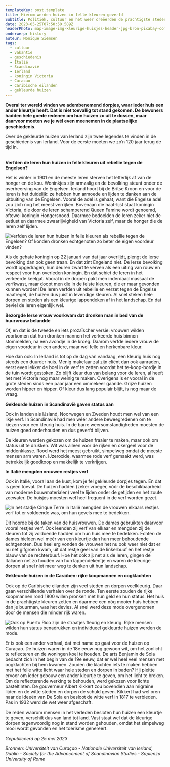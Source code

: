 ```yaml
---
templateKey: post.template
title: Hierom werden huizen in felle kleuren geverfd
Subtitle: Politiek, cultuur en het weer creëerden de prachtigste steden
date: 2023-05-25T07:50:50.589Z
headerPhoto: map-image-img-kleurige-huisjes-header-jpg-bron-pixabay-com-onderschrift-gekleurde-huisjes-header
onderwerp: history
auteur: Monique Siemsen
tags:
  - cultuur
  - vakantie
  - geschiedenis
  - Italië
  - Scandinavië
  - Ierland
  - koningin Victoria
  - Curacao
  - Caribische eilanden
  - gekleurde huizen
---
```

**O﻿veral ter wereld vinden we adembenemend dorpjes, waar ieder huis een ander kleurtje heeft. Dat is niet toevallig tot stand gekomen. De bewoners hadden hele goede redenen om hun huizen zo uit te dossen, maar daarvoor moeten we je wél even meenemen in de plaatselijke geschiedenis.**

Over de gekleurde huizen van Ierland zijn twee legendes te vinden in de geschiedenis van Ierland. Voor de eerste moeten we zo’n 120 jaar terug de tijd in.

**\
Verfden de Ieren hun huizen in felle kleuren uit rebellie tegen de Engelsen?**

Het is winter in 1901 en de meeste Ieren sterven het letterlijk af van de honger en de kou. Woninkjes zijn armzalig en de bevolking steunt onder de overheersing van de Engelsen. Ierland hoort bij de Britse Kroon en voor de Ieren is het duidelijk: ze hebben hun armoede en lijden te danken aan de uitbuiting van de Engelsen. Vooral de adel is gehaat, want die Engelse adel zou zich nog het meest verrijken. Bovenaan die haat-lijst staat koningin Victoria, die door de Ieren schamperend Queen Famine wordt genoemd, oftewel koningin Hongersnood. Daarmee bedoelden de Ieren zeker niet de eetlust en daarmee zwaarlijvigheid van Victoria zelf, maar de honger die de Ieren zelf lijden.

![Verfden de Ieren hun huizen in felle kleuren als rebellie tegen de Engelsen? Of konden dronken echtgenoten zo beter de eigen voordeur vinden?](/img/kleurige-huisjes-1.jpg "Pixabay.com")

Als de gehate koningin op 22 januari van dat jaar overlijdt, plengt de Ierse bevolking dan ook geen traan. En dat zint Engeland niet. De Ierse bevolking wordt opgedragen, hun deuren zwart te verven als een uiting van rouw en respect voor hun overleden koningin. En dát schiet de Ieren in het verkeerde keelgat. Vooral in de dorpen pakt men inderdaad massaal de verfkwast, maar doopt men die in de felste kleuren, die er maar gevonden kunnen worden! De Ieren verfden uit rebellie en verzet tegen de Engelse maatregel, de huizen dus juist in levendige kleuren. Al snel steken hele dorpen en steden als een kleurige lappendeken af in het landschap. En dat beviel de Ieren eigenlijk wel.



**Bezorgde Ierse vrouw voorkwam dat dronken man in bed van de buurvrouw belandde**

Of, en dat is de tweede en iets prozaïscher versie: vrouwen wilden voorkomen dat hun dronken mannen het verkeerde huis binnen stommelden, na een avondje in de kroeg. Daarom verfde iedere vrouw de eigen voordeur in een andere, maar wel felle en herkenbare kleur.

Hoe dan ook: In Ierland is tot op de dag van vandaag, een kleurig huis nog steeds een duurder huis. Menig makelaar zal zijn cliënt dan ook aanraden, eerst even lekker de boel in de verf te zetten voordat het te-koop-bordje in de tuin wordt gestoken. Zo blijft kleur dus van belang voor de Ieren, al heeft het met Victoria nog maar weinig te maken. Overigens is er vooral in de grote steden sinds een paar jaar een ommekeer gaande. Grijze huizen worden hipper en hipper. Of kleur dus lang populair blijft, is nog maar de vraag.



**Gekleurde huizen in Scandinavië gaven status aan**

Ook in landen als IJsland, Noorwegen en Zweden houdt men wel van een likje verf. In Scandinavië had men wéér andere beweegredenen om te kiezen voor een kleurig huis. In de barre weersomstandigheden moesten de huizen goed onderhouden en dus geverfd blijven. 

De kleuren werden gekozen om de huizen fraaier te maken, maar ook om status uit te drukken. Wit was alleen voor de rijken en okergeel voor de middenklasse. Rood werd het meest gebruikt, simpelweg omdat de meeste mensen arm waren. IJzeroxide, waarmee rode verf gemaakt werd, was betrekkelijk goedkoop en makkelijk te verkrijgen. 

**In Italië mengden vrouwen restjes verf**

Ook in Italië, vooral aan de kust, kom je fel gekleurde dorpjes tegen. En dat is geen toeval. De huizen hadden (zeker vroeger, vóór de beschikbaarheid van moderne bouwmaterialen) veel te lijden onder de getijden en het zoute zeewater. De huisjes moesten wel heel frequent in de verf worden gezet.

![In het stadje Cinque Terre in Italië mengden de vrouwen elkaars restjes verf tot er voldoende was, om hun gevels mee te bedekken.](/img/kleurige-huisjes-2.jpg "Pixabay.com")

Dit hoorde bij de taken van de huisvrouwen. De dames gebruikten daarvoor vooral restjes verf. Ook leenden zij verf van elkaar en mengden zij de kleuren tot zij voldoende hadden om hun huis mee te bedekken. Echter: de dames hielden wel méér van een kleurtje dan hun meer behoudende echtgenoten. Dus heel erg vonden de vrouwen het nu ook weer niet dat er nu nét gifgroen kwam, uit dat restje geel van de linkerbuuf en het restje blauw van de rechterbuuf. Hoe het ook zij: net als de Ieren, gingen de Italianen net zo houden van hun lappendekentje en waren de kleurige dorpen al snel niet meer weg te denken uit hun landschap. 



**Gekleurde huizen in de Caraïben: rijke koopmannen en oogklachten**

Ook op de Caribische eilanden zijn veel steden en dorpen veelkleurig. Daar gaan verschillende verhalen over de ronde. Ten eerste zouden de rijke koopmannen rond 1800 willen pronken met hun geld en hun status. Het huis in de prachtigste kleuren zetten en daarmee een nóg mooier huis hebben dan je buurman, was het devies. Al snel werd deze mode overgenomen door de mensen die minder rijk waren.

![Ook op Puerto Rico zijn de straatjes fleurig en kleurig. Rijke mensen wilden hun status benadrukken en individueel gekleurde huizen werden de mode.](/img/kleurige-huisjes-3-pexels-deeana-arts-11468351.jpg "Pexels: Deeana Arts")

Er is ook een ander verhaal, dat met name op gaat voor de huizen op Curaçao. De huizen waren in de 18e eeuw nog gewoon wit, om het zonlicht te reflecteren en de woningen koel te houden. De arts Benjamin de Sola bedacht zich in het begin van de 19e eeuw, dat er wel heel veel mensen met oogklachten bij hem kwamen. Zouden die klachten iets te maken hebben met het felle witte licht waar hele steden en dorpen in baden? Hij pleitte ervoor om ieder gebouw een ander kleurtje te geven, om het licht te breken. Om de reflecterende werking te behouden, werd gekozen voor lichte pasteltinten. De gouverneur Albert Kikkert zou bovendien aan migraine lijden en de witte steden en dorpen de schuld geven. Kikkert had wel oren naar de ideeën van De Sola en besloot de witte verf in 1817 te verbieden. Pas in 1932 werd de wet weer afgeschaft.



De reden waarom mensen in het verleden besloten hun huizen een kleurtje te geven, verschilt dus van land tot land. Vast staat wel dat de kleurige dorpen tegenwoordig nog in stand worden gehouden, omdat het simpelweg mooi wordt gevonden en het toerisme genereert.



*Gepubliceerd op 25 mei 2023*

*Bronnen: Universiteit van Curaçao - Nationale Universiteit van Ierland, Dublin - Society for the Advancement of Scandinavian Studies - Sapienza University of Rome*